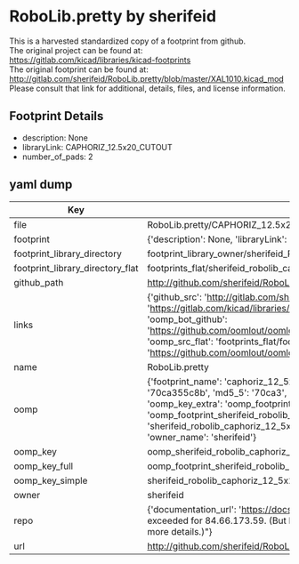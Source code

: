 # RoboLib.pretty by sherifeid  
This is a harvested standardized copy of a footprint from github.  
The original project can be found at:  
https://gitlab.com/kicad/libraries/kicad-footprints  
The original footprint can be found at:
http://gitlab.com/sherifeid/RoboLib.pretty/blob/master/XAL1010.kicad_mod
Please consult that link for additional, details, files, and license information.  
## Footprint Details
* description: None  
* libraryLink: CAPHORIZ_12.5x20_CUTOUT  
* number_of_pads: 2  
## yaml dump  
| Key | Value |  
| --- | --- |  
| file | RoboLib.pretty/CAPHORIZ_12.5x20_CUTOUT.kicad_mod |  
| footprint | {'description': None, 'libraryLink': 'CAPHORIZ_12.5x20_CUTOUT', 'number_of_pads': 2} |  
| footprint_library_directory | footprint_library_owner/sherifeid_RoboLib.pretty |  
| footprint_library_directory_flat | footprints_flat/sherifeid_robolib_caphoriz_12_5x20_cutout/working |  
| github_path | http://github.com/sherifeid/RoboLib.pretty/blob/master/CAPHORIZ_12.5x20_CUTOUT.kicad_mod |  
| links | {'github_src': 'http://gitlab.com/sherifeid/RoboLib.pretty/blob/master/XAL1010.kicad_mod', 'github_src_repo': 'https://gitlab.com/kicad/libraries/kicad-footprints', 'oomp_bot': 'footprints/sherifeid_robolib_caphoriz_12_5x20_cutout/working', 'oomp_bot_github': 'https://github.com/oomlout/oomlout_oomp_footprint_bot/tree/main/footprints/sherifeid_robolib_caphoriz_12_5x20_cutout/working', 'oomp_src_flat': 'footprints_flat/footprints_flat/sherifeid_robolib_caphoriz_12_5x20_cutout/working', 'oomp_src_flat_github': 'https://github.com/oomlout/oomlout_oomp_footprint_src/tree/main/footprints_flat/sherifeid_robolib_caphoriz_12_5x20_cutout/working'} |  
| name | RoboLib.pretty |  
| oomp | {'footprint_name': 'caphoriz_12_5x20_cutout', 'library_name': 'robolib', 'md5': '70ca355c8b89dfc441a5b24496d565ea', 'md5_10': '70ca355c8b', 'md5_5': '70ca3', 'md5_6': '70ca35', 'oomp_key': 'oomp_sherifeid_robolib_caphoriz_12_5x20_cutout', 'oomp_key_extra': 'oomp_footprint_sherifeid_robolib_caphoriz_12_5x20_cutout', 'oomp_key_full': 'oomp_footprint_sherifeid_robolib_caphoriz_12_5x20_cutout_70ca35', 'oomp_key_simple': 'sherifeid_robolib_caphoriz_12_5x20_cutout', 'original_filename': 'RoboLib.pretty/CAPHORIZ_12.5x20_CUTOUT.kicad_mod', 'owner_name': 'sherifeid'} |  
| oomp_key | oomp_sherifeid_robolib_caphoriz_12_5x20_cutout |  
| oomp_key_full | oomp_footprint_sherifeid_robolib_caphoriz_12_5x20_cutout |  
| oomp_key_simple | sherifeid_robolib_caphoriz_12_5x20_cutout |  
| owner | sherifeid |  
| repo | {'documentation_url': 'https://docs.github.com/rest/overview/resources-in-the-rest-api#rate-limiting', 'message': "API rate limit exceeded for 84.66.173.59. (But here's the good news: Authenticated requests get a higher rate limit. Check out the documentation for more details.)"} |  
| url | http://github.com/sherifeid/RoboLib.pretty |  

